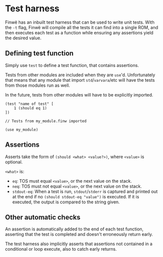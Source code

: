# Test harness

Finwë has an inbuilt test harness that can be used to write unit tests. With the
`-t` flag, Finwë will compile all the tests it can find into a single ROM, and
then executes each test as a function while ensuring any assertions yield the
desired value.

## Defining test function

Simply use `test` to define a test function, that contains assertions.

Tests from other modules are included when they are `use`'d. Unfortunately that
means that any module that import `std`/`varvara`/etc will have the tests from
those modules run as well.

In the future, tests from other modules will have to be explicitly imported.

```
(test "name of test" [
    1 (should eq 1)
])
```

```
// Tests from my_module.finw imported

(use my_module)
```

## Assertions

Asserts take the form of `(should <what> <value?>)`, where `<value>` is
optional.

`<what>` is:

- `eq`: TOS must equal `<value>`, or the next value on the stack.
- `neq`: TOS must not equal `<value>`, or the next value on the stack.
- `stdout-eq`: When a test is run, `stdout`/`stderr` is captured and printed out
  at the end if no `(should stdout-eq "value")` is executed. If it is executed,
  the output is compared to the string given.

## Other automatic checks

An assertion is automatically added to the end of each test function, asserting
that the test is completed and doesn't erroneously return early.

The test harness also implicitly asserts that assertions not contained in a
conditional or loop execute, also to catch early returns.
